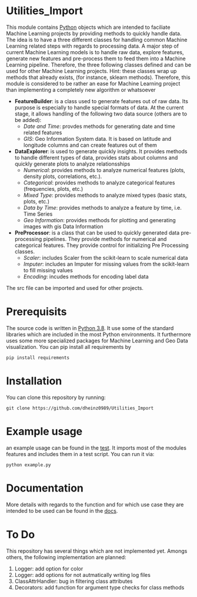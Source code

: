 # Utilities_Import
This module contains [Python](https://www.python.org/) objects which are intended to faciliate Machine Learning projects by providing methods to quickly handle data. 
The idea is to have a three different classes for handling common Machine Learning related steps with regards to processing data. 
A major step of current Machine Learning models is to handle raw data, explore features, generate new features and pre-process them 
to feed them into a Machine Learning pipeline. Therefore, the three following classes defined and can be used for other Machine Learning projects.
Hint: these classes wrap up methods that already exists, (for instance, sklearn methods). Therefore, this module is considered to be rather 
an ease for Machine Learning project than implementing a completely new algorithm or whatsoever

   - **FeatureBuilder**: is a class used to generate features out of raw data. Its purpose is especially to handle special formats of data. At the current stage, it allows handling of the following two data source (others are to be added):
       - *Date and Time*: provdes methods for generating date and time related features
       - *GIS*: Geo Information System data. It is based on latitude and longitude columns and can create features out of them
   - **DataExplorer**: is used to generate quickly insights. It provides methods to handle different types of data, provides stats about columns and quickly generate plots to analyze relationsships
       - *Numerical*: provides methods to analyze numerical features (plots, density plots, correlations, etc.).
       - *Categorical*: provides methods to analyze categorical features (frequencies, plots, etc.)
       - *Mixed Type*: provides methods to analyze mixed types (basic stats, plots, etc.)
       - *Data by Time*: provides methods to analyze a feature by time, i.e. Time Series
       - *Geo Information*: provides methods for plotting and generating images with gis Data Information
   - **PreProcessor**: is a class that can be used to quickly generated data pre-processing pipelines. They provide methods for numerical and categorical features. They provide control for initializing Pre Processing classes. 
       - *Scaler*: includes Scaler from the scikit-learn to scale numerical data
       - *Imputer*: includes an Imputer for missing values from the scikit-learn to fill missing values
       - *Encoding*: incudes methods for encoding label data

The src file can be imported and used for other projects. 

# Prerequisits
The source code is written in [Python 3.8](https://www.python.org/). It use some of the standard libraries which are included in the most Python environments.
It furthermore uses some more specialized packages for Machine Learning and Geo Data visualization. You can pip install all requirements by

    pip install requirements

# Installation
You can clone this repository by running:
	
	git clone https://github.com/dheinz0989/Utilities_Import

# Example usage
an example usage can be found in the [test](https://github.com/dheinz0989/Utilities_Import/tree/master/test). It imports most of the modules features and includes them in a test script. 
You can run it via:

```
python example.py
```
# Documentation
More details with regards to the function and for which use case they are intended to be used can be found in the [docs](https://github.com/dheinz0989/Utilities_Import/blob/master/docs/build/html/Utilities_Import.html). 

# To Do
This repository has several things which are not implemented yet. Amongs others, the following implementation are planned:
1. Logger: add option for color
2. Logger: add options for not autmatically writing log files
3. ClassAttrHandler: bug in filtering class attributes
4. Decorators: add function for argument type checks for class methods